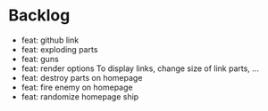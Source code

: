 # Backlog
- feat: github link
- feat: exploding parts
- feat: guns
- feat: render options
  To display links, change size of link parts, ...
- feat: destroy parts on homepage
- feat: fire enemy on homepage
- feat: randomize homepage ship
